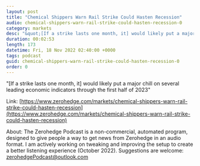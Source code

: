 ```yaml
---
layout: post
title: "Chemical Shippers Warn Rail Strike Could Hasten Recession"
audio: chemical-shippers-warn-rail-strike-could-hasten-recession-0
category: markets
desc: "&quot;[If a strike lasts one month, it] would likely put a major chill on several leading economic indicators through the first half of 2023&quot;"
duration: 00:02:53
length: 173
datetime: Fri, 18 Nov 2022 02:40:00 +0000
tags: podcast
guid: chemical-shippers-warn-rail-strike-could-hasten-recession-0
order: 0
---
```

&quot;[If a strike lasts one month, it] would likely put a major chill on several leading economic indicators through the first half of 2023&quot;

Link: [https://www.zerohedge.com/markets/chemical-shippers-warn-rail-strike-could-hasten-recession](https://www.zerohedge.com/markets/chemical-shippers-warn-rail-strike-could-hasten-recession)

About: The Zerohedge Podcast is a non-commercial, automated program, designed to give people a way to get news from Zerohedge in an audio format.  I am actively working on tweaking and improving the setup to create a better listening experience (October 2022).  Suggestions are welcome: [zerohedgePodcast@outlook.com](mailto:zerohedgePodcast@outlook.com)
